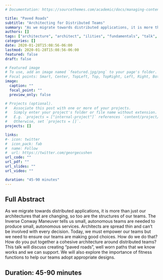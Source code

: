 ```yaml
---
# Documentation: https://sourcethemes.com/academic/docs/managing-content/

title: "Paved Roads"
subtitle: "Architecting for Distributed Teams"
summary: "As we migrate towards distributed applications, it is more than just our architectures that are changing, so too are the structures of our teams."
authors: []
tags: ["architecture", "architect", "ilities", "fundamentals", "talk", "conference", "microservices", "cloud native", "technology", "techniques", "workshop", "culture"]
categories: []
date: 2020-01-28T15:08:56-06:00
lastmod: 2020-01-28T15:08:56-06:00
featured: false
draft: false

# Featured image
# To use, add an image named `featured.jpg/png` to your page's folder.
# Focal points: Smart, Center, TopLeft, Top, TopRight, Left, Right, BottomLeft, Bottom, BottomRight.
image:
  caption: ""
  focal_point: ""
  preview_only: false

# Projects (optional).
#   Associate this post with one or more of your projects.
#   Simply enter your project's folder or file name without extension.
#   E.g. `projects = ["internal-project"]` references `content/project/deep-learning/index.md`.
#   Otherwise, set `projects = []`.
projects: []

links:
#- icon: twitter
#  icon_pack: fab
#  name: Follow
#  url: https://twitter.com/georgecushen
url_code: ""
url_pdf: ""
url_slides: ""
url_video: ""

duration: "45-90 minutes"
---
```

## Full Abstract
As we migrate towards distributed applications, it is more than just our architectures that are changing, so too are the structures of our teams. The Inverse Conway Maneuver tells us small, autonomous teams are needed to produce small, autonomous services. Architects are spread thin and can’t be involved with every decision. Today, we must empower our teams but we need to ensure our teams are making good choices. How do we do that? How do you put together a cohesive architecture around distributed teams? This talk will discuss creating “paved roads”, well worn paths that we know works and we can support. We will also explore the importance of fitness functions to help our teams adopt appropriate designs.
## Duration: 45-90 minutes
